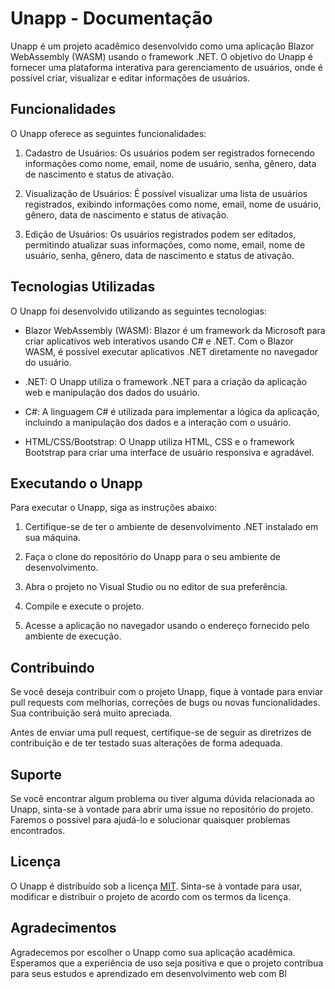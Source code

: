 # Unapp - Documentação

Unapp é um projeto acadêmico desenvolvido como uma aplicação Blazor WebAssembly (WASM) usando o framework .NET. O objetivo do Unapp é fornecer uma plataforma interativa para gerenciamento de usuários, onde é possível criar, visualizar e editar informações de usuários.

## Funcionalidades

O Unapp oferece as seguintes funcionalidades:

1. Cadastro de Usuários: Os usuários podem ser registrados fornecendo informações como nome, email, nome de usuário, senha, gênero, data de nascimento e status de ativação.

2. Visualização de Usuários: É possível visualizar uma lista de usuários registrados, exibindo informações como nome, email, nome de usuário, gênero, data de nascimento e status de ativação.

3. Edição de Usuários: Os usuários registrados podem ser editados, permitindo atualizar suas informações, como nome, email, nome de usuário, senha, gênero, data de nascimento e status de ativação.

## Tecnologias Utilizadas

O Unapp foi desenvolvido utilizando as seguintes tecnologias:

- Blazor WebAssembly (WASM): Blazor é um framework da Microsoft para criar aplicativos web interativos usando C# e .NET. Com o Blazor WASM, é possível executar aplicativos .NET diretamente no navegador do usuário.

- .NET: O Unapp utiliza o framework .NET para a criação da aplicação web e manipulação dos dados do usuário.

- C#: A linguagem C# é utilizada para implementar a lógica da aplicação, incluindo a manipulação dos dados e a interação com o usuário.

- HTML/CSS/Bootstrap: O Unapp utiliza HTML, CSS e o framework Bootstrap para criar uma interface de usuário responsiva e agradável.

## Executando o Unapp

Para executar o Unapp, siga as instruções abaixo:

1. Certifique-se de ter o ambiente de desenvolvimento .NET instalado em sua máquina.

2. Faça o clone do repositório do Unapp para o seu ambiente de desenvolvimento.

3. Abra o projeto no Visual Studio ou no editor de sua preferência.

4. Compile e execute o projeto.

5. Acesse a aplicação no navegador usando o endereço fornecido pelo ambiente de execução.

## Contribuindo

Se você deseja contribuir com o projeto Unapp, fique à vontade para enviar pull requests com melhorias, correções de bugs ou novas funcionalidades. Sua contribuição será muito apreciada.

Antes de enviar uma pull request, certifique-se de seguir as diretrizes de contribuição e de ter testado suas alterações de forma adequada.

## Suporte

Se você encontrar algum problema ou tiver alguma dúvida relacionada ao Unapp, sinta-se à vontade para abrir uma issue no repositório do projeto. Faremos o possível para ajudá-lo e solucionar quaisquer problemas encontrados.

## Licença

O Unapp é distribuído sob a licença [MIT](https://opensource.org/licenses/MIT). Sinta-se à vontade para usar, modificar e distribuir o projeto de acordo com os termos da licença.

## Agradecimentos

Agradecemos por escolher o Unapp como sua aplicação acadêmica. Esperamos que a experiência de uso seja positiva e que o projeto contribua para seus estudos e aprendizado em desenvolvimento web com Bl
